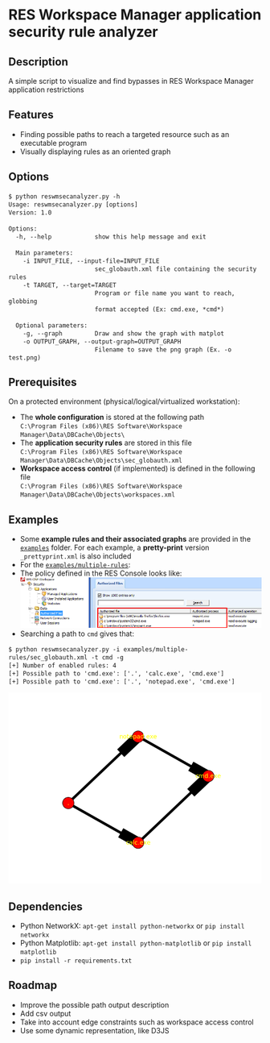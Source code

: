 RES Workspace Manager application security rule analyzer
========================================================

Description
-----------
A simple script to visualize and find bypasses in RES Workspace Manager application restrictions

Features
--------
* Finding possible paths to reach a targeted resource such as an executable program
* Visually displaying rules as an oriented graph

Options
-------
```
$ python reswmsecanalyzer.py -h
Usage: reswmsecanalyzer.py [options]
Version: 1.0

Options:
  -h, --help            show this help message and exit

  Main parameters:
    -i INPUT_FILE, --input-file=INPUT_FILE
                        sec_globauth.xml file containing the security rules
    -t TARGET, --target=TARGET
                        Program or file name you want to reach, globbing
                        format accepted (Ex: cmd.exe, *cmd*)

  Optional parameters:
    -g, --graph         Draw and show the graph with matplot
    -o OUTPUT_GRAPH, --output-graph=OUTPUT_GRAPH
                        Filename to save the png graph (Ex. -o test.png)
```

Prerequisites
-------------
On a protected environment (physical/logical/virtualized workstation):
* The **whole configuration** is stored at the following path  
 `C:\Program Files (x86)\RES Software\Workspace Manager\Data\DBCache\Objects\`
* The **application security rules** are stored in this file  
 `C:\Program Files (x86)\RES Software\Workspace Manager\Data\DBCache\Objects\sec_globauth.xml`
* **Workspace access control** (if implemented) is defined in the following file  
 `C:\Program Files (x86)\RES Software\Workspace Manager\Data\DBCache\Objects\workspaces.xml`
 
Examples
--------
* Some **example rules and their associated graphs** are provided in the [`examples`](examples/) folder. For each example, a **pretty-print** version `_prettyprint.xml` is also included
* For the [`examples/multiple-rules`](examples/multiple-rules):
 * The policy defined in the RES Console looks like:
 ![](examples/multiple-rules/policy_example.png)
 * Searching a path to `cmd` gives that:
  ```
$ python reswmsecanalyzer.py -i examples/multiple-rules/sec_globauth.xml -t cmd -g
[+] Number of enabled rules: 4
[+] Possible path to 'cmd.exe': ['.', 'calc.exe', 'cmd.exe']
[+] Possible path to 'cmd.exe': ['.', 'notepad.exe', 'cmd.exe']
 ```
 ![](examples/multiple-rules/graph_to_cmd.png)

Dependencies
------------
* Python NetworkX: `apt-get install python-networkx` or `pip install networkx`
* Python Matplotlib: `apt-get install python-matplotlib` or `pip install matplotlib`
* `pip install -r requirements.txt`

Roadmap
-------
* Improve the possible path output description
* Add csv output
* Take into account edge constraints such as workspace access control
* Use some dynamic representation, like D3JS